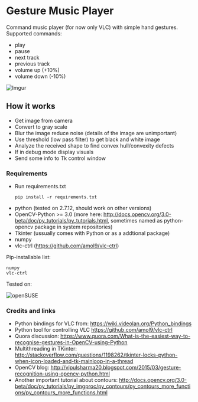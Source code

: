 # Gesture Music Player

Command music player (for now only VLC) with simple hand gestures. Supported commands:
- play
- pause
- next track
- previous track
- volume up (+10%)
- volume down (-10%)

![Imgur](http://i.imgur.com/pNa43PC.png)

## How it works

- Get image from camera
- Convert to gray scale
- Blur the image reduce noise (details of the image are unimportant)
- Use threshold (low pass filter) to get black and white image
- Analyze the received shape to find convex hull/convexity defects
- If in debug mode display visuals
- Send some info to Tk control window

### Requirements

+ Run requirements.txt

	`pip install -r requirements.txt`

- python (tested on 2.7.12, should work on other versions)
- OpenCV-Python >= 3.0 (more here: http://docs.opencv.org/3.0-beta/doc/py_tutorials/py_tutorials.html, sometimes named as python-opencv package in system repositories)
- Tkinter (ussually comes with Python or as a addtional package)
- numpy
- vlc-ctrl (https://github.com/amol9/vlc-ctrl)

Pip-installable list:
```
numpy
vlc-ctrl
```

Tested on:

![openSUSE](https://en.opensuse.org/images/9/93/Opensuse_1-2.png)

### Credits and links

- Python bindings for VLC from: https://wiki.videolan.org/Python_bindings
- Python tool for controlling VLC https://github.com/amol9/vlc-ctrl
- Quora discussion: https://www.quora.com/What-is-the-easiest-way-to-recognise-gestures-in-OpenCV-using-Python
- Multithreading in TKinter: http://stackoverflow.com/questions/1198262/tkinter-locks-python-when-icon-loaded-and-tk-mainloop-in-a-thread
- OpenCV blog: http://vipulsharma20.blogspot.com/2015/03/gesture-recognition-using-opencv-python.html
- Another important tutorial about contours: http://docs.opencv.org/3.0-beta/doc/py_tutorials/py_imgproc/py_contours/py_contours_more_functions/py_contours_more_functions.html
